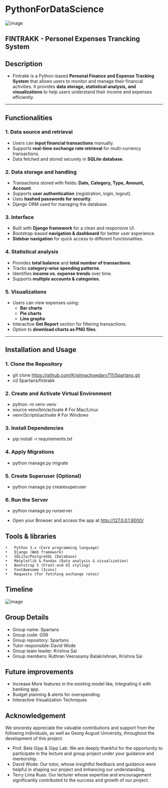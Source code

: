 # PythonForDataScience
![image](https://github.com/user-attachments/assets/d9459c3a-414b-41de-9509-316f96b78824)

## FINTRAKK - Personel Expenses Trancking System



## Description
- Fintrakk is a Python-based **Personal Finance and Expense Tracking System** that allows users to monitor and manage their financial activities. It provides **data storage, statistical analysis, and visualizations** to help users understand their income and expenses efficiently.
---

## Functionalities
### 1. Data source and retrieval
- Users can **input financial transactions** manually.
- Supports **real-time exchange rate retrieval** for multi-currency transactions.
- Data fetched and stored securely in **SQLite database**.

### 2. Data storage and handling
- Transactions stored with fields: **Date, Category, Type, Amount, Account**.
- Supports **user authentication** (registration, login, logout).
- Uses **hashed passwords for security**.
- Django ORM used for managing the database.

### 3. Interface
- Built with **Django framework** for a clean and responsive UI.
- Bootstrap-based **navigation & dashboard** for better user experience.
- **Sidebar navigation** for quick access to different functionalities.

### 4. Statistical analysis
- Provides **total balance** and **total number of transactions**.
- Tracks **category-wise spending patterns**.
- Identifies **income vs. expense trends** over time.
- Supports **multiple accounts & categories**.

### 5. Visualizations
- Users can view expenses using:
  - **Bar charts**
  - **Pie charts**
  - **Line graphs**
- Interactive **Get Report** section for filtering transactions.
- Option to **download charts as PNG files**.

---

## Installation and Usage
### **1. Clone the Repository**
- git clone https://github.com/Krishnachowdary711/Spartans.git
- cd Spartans/fintrakk
### **2. Create and Activate Virtual Environment**
- python -m venv venv
- source venv/bin/activate  # For Mac/Linux
- venv\Scripts\activate  # For Windows
### **3. Install Dependencies**
- pip install -r requirements.txt
### **4. Apply Migrations**
- python manage.py migrate
### **5. Create Superuser (Optional)**
- python manage.py createsuperuser
### **6. Run the Server**
- python manage.py runserver

- Open your Browser and access the app at http://127.0.0.1:8000/

## Tools & libraries
	•	Python 3.x (Core programming language)
	•	Django (Web framework)
	•	SQLite/PostgreSQL (Database)
	•	Matplotlib & Pandas (Data analysis & visualization)
	•	Bootstrap 5 (Front-end UI styling)
	•	FontAwesome (Icons)
	•	Requests (For fetching exchange rates)

## Timeline
![image](https://github.com/user-attachments/assets/ab949004-ff39-4e6a-bb42-57d806b3b7fb)

## Group Details
* Group name: Spartans
* Group code: G06
* Group repository: Spartans
* Tutor responsible: David Wode
* Group team leader: Krishna Sai
* Group members: Ruthran Veerasamy Balakrishnan, Krishna Sai


## Future improvements
- Increase More features in the existing model like, Integrating it with banking app.
- Budget planning & alerts for overspending.
- Interactive Visualization Techniques

## Acknowledgement
We sincerely appreciate the valuable contributions and support from the following individuals, as well as Georg August University, throughout the development of this project.

* Prof. Bela Gipp & Gipp Lab: We are deeply thankful for the opportunity to participate in the lecture and group project under your guidance and mentorship.
* David Wode: Our tutor, whose insightful feedback and guidance were helpful in shaping our project and enhancing our understanding.
* Terry Lima Ruas: Our lecturer whose expertise and encouragement significantly contributed to the success and growth of our project.
